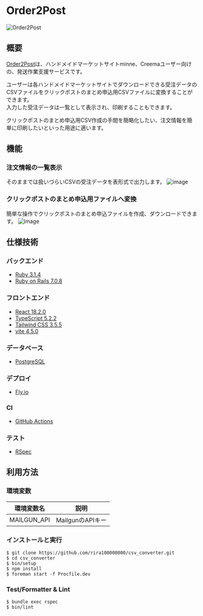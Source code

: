# Order2Post
![Order2Post](https://github.com/rira100000000/csv_converter/assets/99132547/ba62bc38-3196-42e4-bab7-7ce7165e5c7d)

## 概要
[Order2Post](https://order2post.fun/)は、ハンドメイドマーケットサイトminne、Creemaユーザー向けの、発送作業支援サービスです。<br>

ユーザーは各ハンドメイドマーケットサイトでダウンロードできる受注データのCSVファイルをクリックポストのまとめ申込用CSVファイルに変換することができます。<br>
入力した受注データは一覧として表示され、印刷することもできます。<br>

クリックポストのまとめ申込用CSV作成の手間を簡略化したい、注文情報を簡単に印刷したいといった用途に適います。<br>

## 機能
### 注文情報の一覧表示
そのままでは扱いづらいCSVの受注データを表形式で出力します。
![image](https://github.com/rira100000000/csv_converter/assets/99132547/9dbe2f27-8320-480a-aace-1bb238f4f62f)

### クリックポストのまとめ申込用ファイルへ変換
簡単な操作でクリックポストのまとめ申込ファイルを作成、ダウンロードできます。
![image](https://github.com/rira100000000/csv_converter/assets/99132547/8fbdd092-ea5f-49af-904b-abef6f012286)

## 仕様技術
### バックエンド
* [Ruby 3.1.4](https://www.ruby-lang.org/ja/)<br>
* [Ruby on Rails 7.0.8](https://rubyonrails.org/)<br>
### フロントエンド
* [React 18.2.0](https://react.dev/)<br>
* [TypeScript 5.2.2](https://www.typescriptlang.org/)<br>
* [Tailwind CSS 3.5.5](https://tailwindcss.com/)<br>
* [vite 4.5.0](https://ja.vitejs.dev/)<br>

### データベース
* [PostgreSQL](https://www.postgresql.org/)

### デプロイ
* [Fly.io](https://fly.io/)<br>

### CI
* [GitHub Actions](https://github.co.jp/features/actions)<br>

### テスト
* [RSpec](https://rspec.info/)

## 利用方法
### 環境変数
| 環境変数名 | 説明 |
| ---- | ---- |
| MAILGUN_API | MailgunのAPIキー |

### インストールと実行
```
$ git clone https://github.com/rira100000000/csv_converter.git
$ cd csv_converter
$ bin/setup
$ npm install
$ foreman start -f Procfile.dev
```

### Test/Formatter & Lint
```
$ bundle exec rspec
$ bin/lint
```
